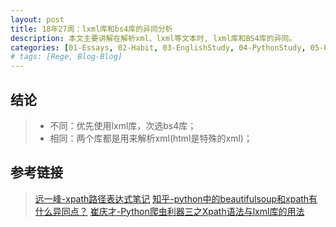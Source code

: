 ```yaml
---
layout: post
title: 18年27周：lxml库和bs4库的异同分析
description: 本文主要讲解在解析xml、lxml等文本时, lxml库和BS4库的异同。
categories: [01-Essays, 02-Habit, 03-EnglishStudy, 04-PythonStudy, 05-PythonLib, 06-MachineLearn, 07-DeepLearnFram, 08-RandomRearch, 09-Tools]
# tags: [Rege, Blog-Blog]
---
```

## 结论
> - 不同：优先使用lxml库，次选bs4库；
> - 相同：两个库都是用来解析xml(html是特殊的xml)；

## 参考链接
> [远一峰-xpath路径表达式笔记](http://www.ruanyifeng.com/blog/2009/07/xpath_path_expressions.html)
>  [知乎-python中的beautifulsoup和xpath有什么异同点？](https://www.zhihu.com/question/26494302)
> [崔庆才-Python爬虫利器三之Xpath语法与lxml库的用法](https://cuiqingcai.com/2621.html)
